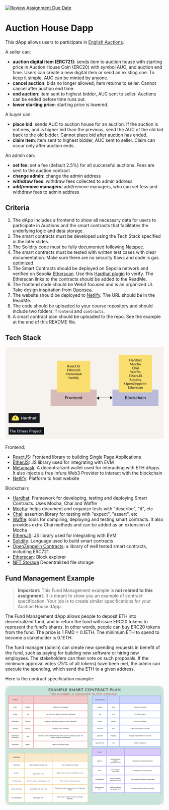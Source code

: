 [![Review Assignment Due Date](https://classroom.github.com/assets/deadline-readme-button-24ddc0f5d75046c5622901739e7c5dd533143b0c8e959d652212380cedb1ea36.svg)](https://classroom.github.com/a/WOVDgdbS)
# Auction House Dapp

This dApp allows users to participate in [English Auctions](https://en.wikipedia.org/wiki/English_auction).

A seller can:

- **auction digital item (ERC721)**: sends item to auction house with starting price in Auction House Coin (ERC20) with symbol AUC, and auction end time. Users can create a new digital item or send an existing one. To keep it simple, AUC can be minted by anyone.
- **cancel auction**: bids no longer allowed, item returns to seller. Cannot cancel after auction end time.
- **end auction**: item sent to highest bidder, AUC sent to seller. Auctions can be ended before time runs out.
- **lower starting price**: starting price is lowered.

A buyer can:

- **place bid**: sends AUC to auction house for an auction. If the auction is not new, and is higher bid than the previous, send the AUC of the old bid back to the old bidder. Cannot place bid after auction has ended.
- **claim item**: item sent to highest bidder, AUC sent to seller. Claim can occur only after auction ends.

An admin can:

- **set fee**: set a fee (default 2.5%) for all successful auctions. Fees are sent to the auction contract
- **change admin**: change the admin address
- **withdraw fees**: withdraw fees collected to admin address
- **add/remove managers**: add/remove managers, who can set fess and withdraw fees to admin address

## Criteria

1. The dApp includes a frontend to show all necessary data for users to participate in Auctions and the smart contracts that facilitates the underlying logic and data storage.
2. The smart contracts must be developed using the Tech Stack specified in the later slides.
3. The Solidity code must be fully documented following [Natspec](https://docs.soliditylang.org/en/latest/natspec-format.html). 
4. The smart contracts must be tested with written test cases with clear documentation. Make sure there are no security flaws and code is gas optimized.
5. The Smart Contracts should be deployed on Sepolia network and verified on Sepolia [Etherscan](https://sepolia.etherscan.io/). Use this [Hardhat plugin](https://hardhat.org/hardhat-runner/plugins/nomicfoundation-hardhat-verify) to verify. The Etherscan links to the contracts should be added to the ReadMe.
6. The frontend code should be Web3 focused and is an organized UI. Take design inspiration from [Opensea](https://opensea.io/).
7. The website should be deployed to [Netlify](https://docs.netlify.com/get-started/). The URL should be in the ReadMe. 
8. The code should be uploaded to your course repository and should include two folders: `frontend` and `contracts`.
9. A smart contract plan should be uploaded to the repo. See the example at the end of this README file. 

## Tech Stack 

![Contract](./media/tech.png)

Frontend:

- [ReactJS](https://reactjs.org/docs/getting-started.html): Frontend library to building Single Page Applications 
- [EtherJS](https://docs.ethers.io/): JS library used for integrating with EVM
- [Metamask](https://docs.metamask.io/guide/): A decentralized wallet used for interacting with ETH dApps. It also injects a free Infura Web3 Provider to interact with the blockchain
- [Netlify](https://docs.netlify.com/get-started/): Platform to host website

Blockchain: 

- [Hardhat](https://hardhat.org/hardhat-runner/docs/getting-started#overview): Framework for developing, testing and deploying Smart Contracts. Uses Mocha, Chai and Waffle
- [Mocha](https://mochajs.org/): helps document and organize tests with "describe", "it", etc
- [Chai](https://www.chaijs.com/): assertion library for testing with "expect", "assert", etc 
- [Waffle](https://getwaffle.io/): tools for compiling, deploying and testing smart contracts. It also provides extra Chai methods and can be added as an extension of Mocha
- [EthersJS](https://docs.ethers.io/): JS library used for integrating with EVM
- [Solidity](https://docs.soliditylang.org/): Language used to build smart contracts
- [OpenZeppelin Contracts](https://docs.openzeppelin.com/contracts): a library of well tested smart contracts, including ERC721
- [Etherscan](https://etherscan.io/): Block explorer
- [NFT Storage](https://nft.storage/) Decentralized file storage

## Fund Management Example

> **Important:** This Fund Management example is **not related to this assignment**. It is meant to show you an example of contract specification. Your job is to create similar specifications for your Auction House dApp. 

The Fund Management dApp allows people to deposit ETH into decentralized fund, and in return the fund will issue ERC20 tokens to represent the fund's shares. In other words, people can buy ERC20 tokens from the fund. The price is 1 FMD = 0.1ETH. The minimum ETH to spend to become a stakeholder is 0.1ETH.

The fund manager (admin) can create new spending requests in benefit of the fund, such as paying for building new software or hiring new employees. The stakeholders can then vote on such proposals. If the minimum approval votes (75% of all tokens) have been met, the admin can execute the spending, which send the ETH to a given address.

Here is the contract specification example:

![Example](./media/example.png)
